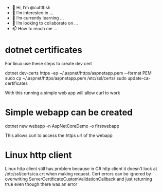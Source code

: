 - 👋 Hi, I’m @cuttlfish
- 👀 I’m interested in ...
- 🌱 I’m currently learning ...
- 💞️ I’m looking to collaborate on ...
- 📫 How to reach me ...

<!---
cuttlfish/cuttlfish is a ✨ special ✨ repository because its `README.md` (this file) appears on your GitHub profile.
You can click the Preview link to take a look at your changes.
--->

# dotnet certificates

For linux use these steps to create dev cert

dotnet dev-certs https -ep ~/.aspnet/https/aspnetapp.pem --format PEM
sudo cp ~/.aspnet/https/aspnetapp.pem /etc/ssl/certs/
sudo update-ca-certificates

With this running a simple web app will allow curl to work

# Simple webapp can be created
dotnet new webapp -n AspNetCoreDemo -o firstwebapp

This allows curl to access the https url of the webapp

# Linux http client 

Linux http client still has problem because in C# http client it doesn't look at
/etc/ssl/certs/ca.crt  when making request. Cert errors can be ignored by
overwriting ServerCertificateCustomValidationCallback and just returning
true even though there was an error


